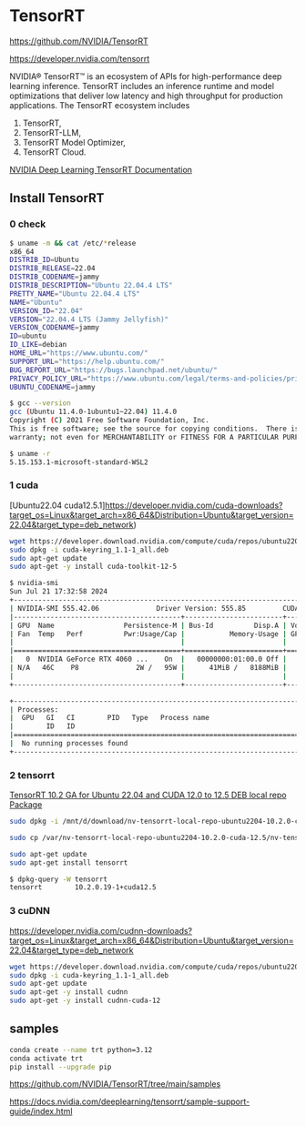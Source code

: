 # TensorRT

<https://github.com/NVIDIA/TensorRT>

<https://developer.nvidia.com/tensorrt>

NVIDIA® TensorRT™ is an ecosystem of APIs for high-performance deep learning inference. TensorRT includes an inference runtime and model optimizations that deliver low latency and high throughput for production applications. The TensorRT ecosystem includes

1. TensorRT,
2. TensorRT-LLM,
3. TensorRT Model Optimizer,
4. TensorRT Cloud.

[NVIDIA Deep Learning TensorRT Documentation](https://docs.nvidia.com/deeplearning/tensorrt/index.html)

## Install TensorRT

### 0 check

```sh
$ uname -m && cat /etc/*release
x86_64
DISTRIB_ID=Ubuntu
DISTRIB_RELEASE=22.04
DISTRIB_CODENAME=jammy
DISTRIB_DESCRIPTION="Ubuntu 22.04.4 LTS"
PRETTY_NAME="Ubuntu 22.04.4 LTS"
NAME="Ubuntu"
VERSION_ID="22.04"
VERSION="22.04.4 LTS (Jammy Jellyfish)"
VERSION_CODENAME=jammy
ID=ubuntu
ID_LIKE=debian
HOME_URL="https://www.ubuntu.com/"
SUPPORT_URL="https://help.ubuntu.com/"
BUG_REPORT_URL="https://bugs.launchpad.net/ubuntu/"
PRIVACY_POLICY_URL="https://www.ubuntu.com/legal/terms-and-policies/privacy-policy"
UBUNTU_CODENAME=jammy

$ gcc --version
gcc (Ubuntu 11.4.0-1ubuntu1~22.04) 11.4.0
Copyright (C) 2021 Free Software Foundation, Inc.
This is free software; see the source for copying conditions.  There is NO
warranty; not even for MERCHANTABILITY or FITNESS FOR A PARTICULAR PURPOSE.

$ uname -r
5.15.153.1-microsoft-standard-WSL2
```

### 1 cuda

[Ubuntu22.04 cuda12.5.1]<https://developer.nvidia.com/cuda-downloads?target_os=Linux&target_arch=x86_64&Distribution=Ubuntu&target_version=22.04&target_type=deb_network>)

```sh
wget https://developer.download.nvidia.com/compute/cuda/repos/ubuntu2204/x86_64/cuda-keyring_1.1-1_all.deb
sudo dpkg -i cuda-keyring_1.1-1_all.deb
sudo apt-get update
sudo apt-get -y install cuda-toolkit-12-5
```

```sh
$ nvidia-smi
Sun Jul 21 17:32:58 2024
+-----------------------------------------------------------------------------------------+
| NVIDIA-SMI 555.42.06              Driver Version: 555.85         CUDA Version: 12.5     |
|-----------------------------------------+------------------------+----------------------+
| GPU  Name                 Persistence-M | Bus-Id          Disp.A | Volatile Uncorr. ECC |
| Fan  Temp   Perf          Pwr:Usage/Cap |           Memory-Usage | GPU-Util  Compute M. |
|                                         |                        |               MIG M. |
|=========================================+========================+======================|
|   0  NVIDIA GeForce RTX 4060 ...    On  |   00000000:01:00.0 Off |                  N/A |
| N/A   46C    P8              2W /   95W |      41MiB /   8188MiB |      0%      Default |
|                                         |                        |                  N/A |
+-----------------------------------------+------------------------+----------------------+

+-----------------------------------------------------------------------------------------+
| Processes:                                                                              |
|  GPU   GI   CI        PID   Type   Process name                              GPU Memory |
|        ID   ID                                                               Usage      |
|=========================================================================================|
|  No running processes found                                                             |
+-----------------------------------------------------------------------------------------+
```

### 2 tensorrt

[TensorRT 10.2 GA for Ubuntu 22.04 and CUDA 12.0 to 12.5 DEB local repo Package](https://developer.nvidia.com/downloads/compute/machine-learning/tensorrt/10.2.0/local_repo/nv-tensorrt-local-repo-ubuntu2204-10.2.0-cuda-12.5_1.0-1_amd64.deb)

```sh
sudo dpkg -i /mnt/d/download/nv-tensorrt-local-repo-ubuntu2204-10.2.0-cuda-12.5_1.0-1_amd64.deb

sudo cp /var/nv-tensorrt-local-repo-ubuntu2204-10.2.0-cuda-12.5/nv-tensorrt-local-012FC2A5-keyring.gpg /usr/share/keyrings/

sudo apt-get update
sudo apt-get install tensorrt
```

```sh
$ dpkg-query -W tensorrt
tensorrt        10.2.0.19-1+cuda12.5
```

### 3 cuDNN

<https://developer.nvidia.com/cudnn-downloads?target_os=Linux&target_arch=x86_64&Distribution=Ubuntu&target_version=22.04&target_type=deb_network>

```sh
wget https://developer.download.nvidia.com/compute/cuda/repos/ubuntu2204/x86_64/cuda-keyring_1.1-1_all.deb
sudo dpkg -i cuda-keyring_1.1-1_all.deb
sudo apt-get update
sudo apt-get -y install cudnn
sudo apt-get -y install cudnn-cuda-12
```

## samples

```sh
conda create --name trt python=3.12
conda activate trt
pip install --upgrade pip
```

<https://github.com/NVIDIA/TensorRT/tree/main/samples>

<https://docs.nvidia.com/deeplearning/tensorrt/sample-support-guide/index.html>
